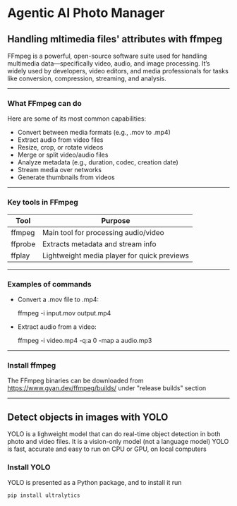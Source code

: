 # Agentic AI Photo Manager


## Handling mltimedia files' attributes with ffmpeg

FFmpeg is a powerful, open-source software suite used for handling multimedia data—specifically video, audio, and image processing. It’s widely used by developers, video editors, and media professionals for tasks like conversion, compression, streaming, and analysis.

---
### What FFmpeg can do
Here are some of its most common capabilities:

* Convert between media formats (e.g., .mov to .mp4)
* Extract audio from video files
* Resize, crop, or rotate videos
* Merge or split video/audio files
* Analyze metadata (e.g., duration, codec, creation date)
* Stream media over networks
* Generate thumbnails from videos

---
### Key tools in FFmpeg

| Tool        | Purpose                                     |
|------------------|----------------------------------------|
| ffmpeg      | Main tool for processing audio/video        |
| ffprobe     | Extracts metadata and stream info           |
| ffplay      | Lightweight media player for quick previews |

---
### Examples of commands
* Convert a .mov file to .mp4:

    ffmpeg -i input.mov output.mp4

* Extract audio from a video:

    ffmpeg -i video.mp4 -q:a 0 -map a audio.mp3

---
### Install ffmpeg
The FFmpeg binaries can be downloaded from https://www.gyan.dev/ffmpeg/builds/ under "release builds" section

---

## Detect objects in images with YOLO

YOLO is a lighweight model that can do real-time object detection in both photo and video files.
It is a vision-only model (not a language model)
YOLO is fast, accurate and easy to run on CPU or GPU, on local computers

### Install YOLO
YOLO is presented as a Python package, and to install it run

    pip install ultralytics



